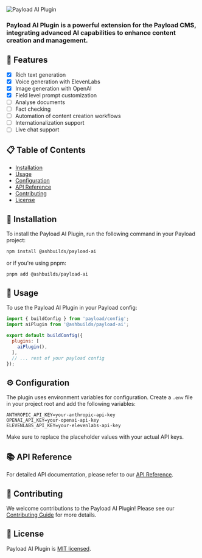 ![Payload AI Plugin](assets/payloadcms-ai.gif)

### Payload AI Plugin is a powerful extension for the Payload CMS, integrating advanced AI capabilities to enhance content creation and management.

## 🌟 Features

- [x] Rich text generation
- [x] Voice generation with ElevenLabs
- [x] Image generation with OpenAI
- [x] Field level prompt customization
- [ ] Analyse documents 
- [ ] Fact checking
- [ ] Automation of content creation workflows
- [ ] Internationalization support
- [ ] Live chat support

## 📋 Table of Contents

- [Installation](#installation)
- [Usage](#usage)
- [Configuration](#configuration)
- [API Reference](#api-reference)
- [Contributing](#contributing)
- [License](#license)

## 🚀 Installation

To install the Payload AI Plugin, run the following command in your Payload project:

```bash
npm install @ashbuilds/payload-ai
```

or if you're using pnpm:

```bash
pnpm add @ashbuilds/payload-ai
```

## 🔧 Usage

To use the Payload AI Plugin in your Payload config:

```javascript
import { buildConfig } from 'payload/config';
import aiPlugin from '@ashbuilds/payload-ai';

export default buildConfig({
  plugins: [
    aiPlugin(),
  ],
  // ... rest of your payload config
});
```

## ⚙️ Configuration

The plugin uses environment variables for configuration. Create a `.env` file in your project root and add the following variables:

```
ANTHROPIC_API_KEY=your-anthropic-api-key
OPENAI_API_KEY=your-openai-api-key
ELEVENLABS_API_KEY=your-elevenlabs-api-key
```

Make sure to replace the placeholder values with your actual API keys.

## 📚 API Reference

For detailed API documentation, please refer to our [API Reference](link-to-api-reference).

## 🤝 Contributing

We welcome contributions to the Payload AI Plugin! Please see our [Contributing Guide](link-to-contributing-guide) for more details.

## 📄 License

Payload AI Plugin is [MIT licensed](link-to-license-file).
